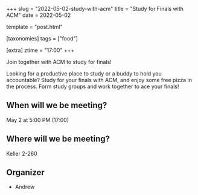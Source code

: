 +++
slug = "2022-05-02-study-with-acm"
title = "Study for Finals with ACM"
date = 2022-05-02

template = "post.html"

[taxonomies]
tags = ["food"]

[extra]
ztime = "17:00"
+++

Join together with ACM to study for finals!

<!-- more -->

Looking for a productive place to study or a buddy to hold you accountable? Study for your finals with ACM, and enjoy some free pizza in the process. Form study groups and work together to ace your finals!

## When will we be meeting?

May 2 at 5:00 PM (17:00)

## Where will we be meeting?

Keller 2-260

## Organizer

* Andrew
